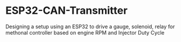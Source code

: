 # ESP32-CAN-Transmitter
Designing a setup using an ESP32 to drive a gauge, solenoid, relay for methonal controller based on engine RPM and Injector Duty Cycle
